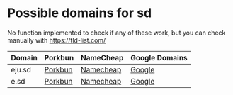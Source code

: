 # Possible domains for sd

No function implemented to check if any of these work, but you can check manually with https://tld-list.com/

| Domain | Porkbun | NameCheap | Google Domains |
|---|---|---|---|
| eju.sd | [Porkbun](https://porkbun.com/checkout/search?prb=e814663da1&tlds=&idnLanguage=&search=search&q=eju.sd) | [Namecheap](https://www.namecheap.com/domains/registration/results/?domain=eju.sd) | [Google](https://domains.google.com/registrar/search?searchTerm=eju.sd) |
| e.sd | [Porkbun](https://porkbun.com/checkout/search?prb=e814663da1&tlds=&idnLanguage=&search=search&q=e.sd) | [Namecheap](https://www.namecheap.com/domains/registration/results/?domain=e.sd) | [Google](https://domains.google.com/registrar/search?searchTerm=e.sd) |
